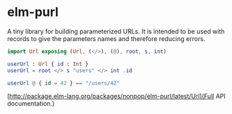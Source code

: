 # elm-purl

A tiny library for building parameterized URLs. It is intended to be used
with records to give the parameters names and therefore reducing errors.

```elm
import Url exposing (Url, (</>), (@), root, s, int)

userUrl : Url { id : Int }
userUrl = root </> s "users" </> int .id

userUrl @ { id = 42 } == "/users/42"
```

[http://package.elm-lang.org/packages/nonpop/elm-purl/latest/Url](Full API documentation.)

